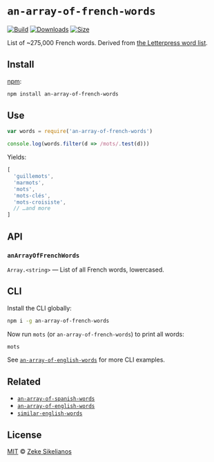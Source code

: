 # `an-array-of-french-words`

[![Build][build-badge]][build]
[![Downloads][downloads-badge]][downloads]
[![Size][size-badge]][size]

List of ~275,000 French words.
Derived from [the Letterpress word list][letterpress].

## Install

[npm][]:

```sh
npm install an-array-of-french-words
```

## Use

```js
var words = require('an-array-of-french-words')

console.log(words.filter(d => /mots/.test(d)))
```

Yields:

```js
[
  'guillemots',
  'marmots',
  'mots',
  'mots-clés',
  'mots-croisiste',
  // …and more
]
```

## API

### `anArrayOfFrenchWords`

`Array.<string>` — List of all French words, lowercased.

## CLI

Install the CLI globally:

```sh
npm i -g an-array-of-french-words
```

Now run `mots` (or `an-array-of-french-words`) to print all words:

```sh
mots
```

See [`an-array-of-english-words`][english] for more CLI examples.

## Related

*   [`an-array-of-spanish-words`][spanish]
*   [`an-array-of-english-words`][english]
*   [`similar-english-words`](https://github.com/words/similar-english-words)

## License

[MIT][license] © [Zeke Sikelianos][author]

<!-- Definition -->

[build-badge]: https://img.shields.io/travis/words/an-array-of-french-words.svg

[build]: https://travis-ci.org/words/an-array-of-french-words

[downloads-badge]: https://img.shields.io/npm/dm/an-array-of-french-words.svg

[downloads]: https://www.npmjs.com/package/an-array-of-french-words

[size-badge]: https://img.shields.io/bundlephobia/minzip/an-array-of-french-words.svg

[size]: https://bundlephobia.com/result?p=an-array-of-french-words

[npm]: https://docs.npmjs.com/cli/install

[license]: license

[author]: http://zeke.sikelianos.com

[letterpress]: https://github.com/lorenbrichter/Words

[english]: https://github.com/words/an-array-of-english-words

[spanish]: https://github.com/words/an-array-of-spanish-words
